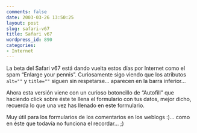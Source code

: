 ```yaml
---
comments: false
date: 2003-03-26 13:50:25
layout: post
slug: safari-v67
title: Safari v67
wordpress_id: 890
categories:
- Internet
---
```


La beta del Safari v67 está dando vuelta estos días por Internet como el spam “Enlarge your pennis”. Curiosamente sigo viendo que los atributos `alt=""` y `title=""` siguen sin respetarse… aparecen en la barra inferior…





Ahora esta versión viene con un curioso botoncillo de “Autofill” que haciendo click sobre éste te llena el formulario con tus datos, mejor dicho, recuerda lo que una vez has llenado en este formulario.





Muy útil para los formularios de los comentarios en los weblogs :)… como en éste que todavía no funciona el recordar… ;)




 

